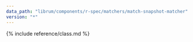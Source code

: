 ```yaml
---
data_path: "librum/components/r-spec/matchers/match-snapshot-matcher"
version: "*"
---
```


{% include reference/class.md %}
